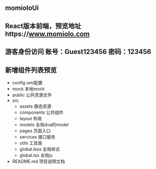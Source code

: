 ## momioloUi
## React版本前端，预览地址https://www.momiolo.com
## 游客身份访问  账号：Guest123456  密码：123456
## 新增组件列表预览

- config  umi配置
- mock 本地mock
- public 公共资源文件
- src
  - assets 静态资源
  - components 公共组件
  - layout 布局
  - models 全局dva的model 
  - pages 页面入口
  - services 接口服务
  - utils 工具类
  - global.less 全局样式
  - global.tsx 全局js
- README.md 项目说明文档   





